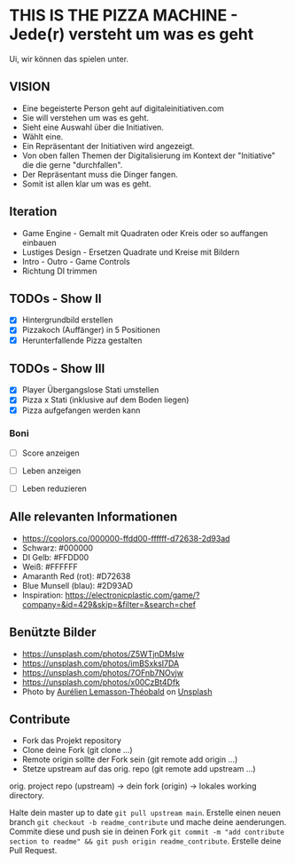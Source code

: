 # THIS IS THE PIZZA MACHINE - Jede(r) versteht um was es geht

Ui, wir können das spielen unter.

## VISION

* Eine begeisterte Person geht auf digitaleinitiativen.com
* Sie will verstehen um was es geht.
* Sieht eine Auswahl über die Initiativen.
* Wählt eine.
* Ein Repräsentant der Initiativen wird angezeigt.
* Von oben fallen Themen der Digitalisierung im Kontext der "Initiative" die
	die gerne "durchfallen".
* Der Repräsentant muss die Dinger fangen.
* Somit ist allen klar um was es geht.

## Iteration

* Game Engine - Gemalt mit Quadraten oder Kreis oder so auffangen einbauen
* Lustiges Design - Ersetzen Quadrate und Kreise mit Bildern
* Intro - Outro - Game Controls
* Richtung DI trimmen


## TODOs - Show II

- [x] Hintergrundbild erstellen
- [x] Pizzakoch (Auffänger) in 5 Positionen
- [x] Herunterfallende Pizza gestalten

## TODOs - Show III
- [x] Player Übergangslose Stati umstellen
- [x] Pizza x Stati (inklusive auf dem Boden liegen)
- [x] Pizza aufgefangen werden kann

### Boni
- [ ] Score anzeigen
- [ ] Leben anzeigen
- [ ] Leben reduzieren


## Alle relevanten Informationen

* https://coolors.co/000000-ffdd00-ffffff-d72638-2d93ad
* Schwarz: #000000
* DI Gelb: #FFDD00
* Weiß: #FFFFFF
* Amaranth Red (rot): #D72638
* Blue Munsell (blau): #2D93AD
* Inspiration: https://electronicplastic.com/game/?company=&id=429&skip=&filter=&search=chef

## Benützte Bilder

* https://unsplash.com/photos/Z5WTjnDMslw
* https://unsplash.com/photos/imBSxksI7DA
* https://unsplash.com/photos/7OFnb7NOvjw
* https://unsplash.com/photos/x00CzBt4Dfk
* <span>Photo by <a href="https://unsplash.com/@aurel__lens?utm_source=unsplash&amp;utm_medium=referral&amp;utm_content=creditCopyText">Aurélien Lemasson-Théobald</a> on <a href="https://unsplash.com/s/photos/tablet?utm_source=unsplash&amp;utm_medium=referral&amp;utm_content=creditCopyText">Unsplash</a></span>



## Contribute

* Fork das Projekt repository
* Clone deine Fork (git clone ...)
* Remote origin sollte der Fork sein (git remote add origin ...)
* Stetze upstream auf das orig. repo (git remote add upstream ...)

orig. project repo (upstream)  -> dein fork (origin) -> lokales working directory.

Halte dein master up to date ``git pull upstream main``. 
Erstelle einen neuen branch ``git checkout -b readme_contribute`` 
und mache deine aenderungen. Commite diese und push sie in deinen Fork
``git commit -m "add contribute section to readme" && git push origin readme_contribute``. 
Erstelle deine Pull Request.
